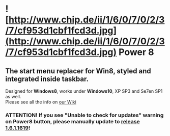 # ![http://www.chip.de/ii/1/6/0/7/0/2/3/7/cf953d1cbf1fcd3d.jpg](http://www.chip.de/ii/1/6/0/7/0/2/3/7/cf953d1cbf1fcd3d.jpg) Power 8 #

## The start menu replacer for Win8, styled and integrated inside taskbar. ##

Designed for <b>Windows8</b>, works under <b>Windows10</b>, XP SP3 and Se7en SP1 as well.<br />
Please see all the info on [our Wiki](https://github.com/AgentMC/power8/wiki)

### ATTENTION! If you see "Unable to check for updates" warning on Power8 button, please manually update to [release 1.6.1.1619](https://github.com/AgentMC/power8/releases/tag/v.1.6.1.1619)!
